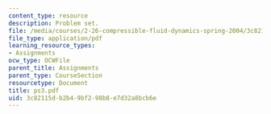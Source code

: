 ```yaml
---
content_type: resource
description: Problem set.
file: /media/courses/2-26-compressible-fluid-dynamics-spring-2004/3c82115db2b49bf298b8e7d32a8bcb6e_ps3.pdf
file_type: application/pdf
learning_resource_types:
- Assignments
ocw_type: OCWFile
parent_title: Assignments
parent_type: CourseSection
resourcetype: Document
title: ps3.pdf
uid: 3c82115d-b2b4-9bf2-98b8-e7d32a8bcb6e
---
```

